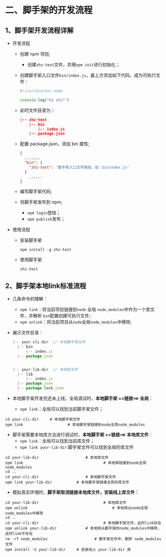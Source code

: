# 二、脚手架的开发流程

## 1、脚手架开发流程详解

* 开发流程

  * 创建 npm 项目; 

    * 创建`zhz-test`文件，并用`npm init`进行初始化；

  * 创建脚手架入口文件`bin/index.js`，最上方添加如下代码，成为可执行文件：

    ```js
    #!/usr/bin/env node
    
    console.log("hi zhz!")
    ```

  * 此时文件目录为：

    ```json
    |-- zhz-test
    	|-- bin
    		|-- index.js
    	|-- package.json
    ```

  * 配置 package.json，添加 bin 属性;

    ```json
    {
      .......
      "bin": {
        "zhz-test": "脚手架入口文件路径，如：bin/ndex.js"
      }
    	......
    }
    ```

  * 编写脚手架代码;

  * 将脚手架发布到 npm;

    * `npm login`登陆；
    * `npm publish`发布；

* 使用流程

  * 安装脚手架

    ```shell 
    npm install -g zhz-test
    ```

  * 使用脚手架

    ```shell
    zhz-test
    ```

## 2、脚手架本地link标准流程

* 几条命令的理解：

  * `npm link`：将当前项目链接到`node` 全局 `node_modules`中作为一个库文件，并解析 `bin`配置创建可执行文件;
  * `npm unlink`：将当前项目从`node`全局`node_modules`中移除;
  
* 展示文件目录：

  ```js
  |-- your-cli-dir  // 本地脚手架文件
  	|-- bin
  		|-- index.js
  	|-- package.json
  
  
  |-- your-lib-dir  // 本地库文件
  	|-- lib
  		|-- index.js
  	|-- package.json
  	|-- package-lock.json
  ```

* 本地脚手架开发完还未上线，全局调试时，**本地脚手架  ==链接==>  全局**：
  
  * `npm link`：全局可以找到当前脚手架文件；

```shell
cd your-cli-dir		# 本地脚手架文件
npm link					# 本地脚手架链接到node全局node_modules
```

* 脚手架需要本地库方法进行调试时，**本地脚手架  ==链接==>  本地库文件**：
  * `npm link`：全局可以找到当前库文件；
  * `npm link your-lib-dir`:脚手架文件可以找到全局的库文件

```shell
cd your-lib-dir						# 本地库文件
npm link									# 本地库链接到node全局node_modules
cd ..
cd your-cli-dir						# 本地脚手架文件
npm link your-lib-dir			# 本地脚手架链接全局的库文件
```

* 模拟真实环境时，**脚手架取消链接本地库文件，安装线上库文件：**

```shell
cd your-lib-dir								# 本地库文件
npm unlink										# 本地库从node全局node_modules中移除
cd ..
cd your-cli-dir								# 本地脚手架文件，此时link存在
npm unlink your-lib-dir				# 本地库从脚手架的node_modules中移除，此时link不存在
rm -rf node_modules						# 脚手架文件中，删除 node_modules 文件
npm install -S your-lib-dir		# 安装线上 your-lib-dir 库
```

